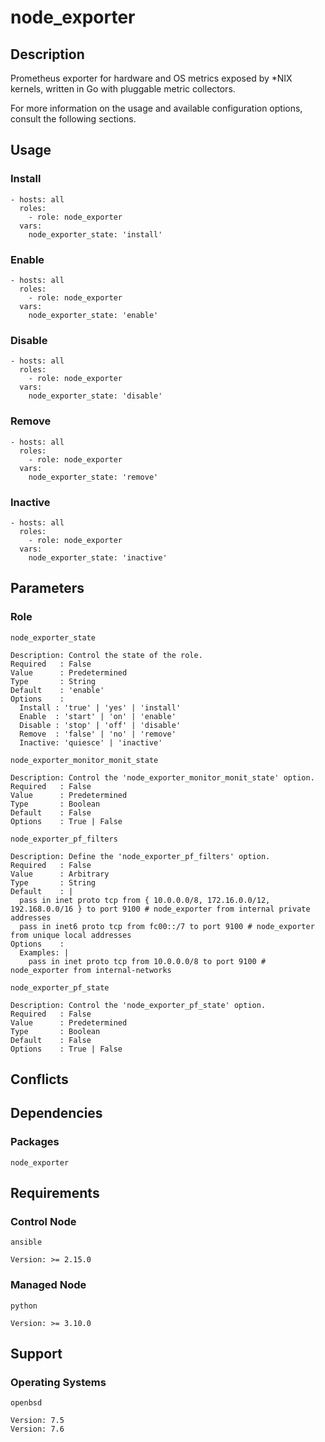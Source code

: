 # node_exporter

## Description

Prometheus exporter for hardware and OS metrics exposed by *NIX kernels, written
in Go with pluggable metric collectors.

For more information on the usage and available configuration options,
consult the following sections.

## Usage

### Install

```
- hosts: all
  roles:
    - role: node_exporter
  vars:
    node_exporter_state: 'install'
```

### Enable

```
- hosts: all
  roles:
    - role: node_exporter
  vars:
    node_exporter_state: 'enable'
```

### Disable

```
- hosts: all
  roles:
    - role: node_exporter
  vars:
    node_exporter_state: 'disable'
```

### Remove

```
- hosts: all
  roles:
    - role: node_exporter
  vars:
    node_exporter_state: 'remove'
```

### Inactive

```
- hosts: all
  roles:
    - role: node_exporter
  vars:
    node_exporter_state: 'inactive'
```

## Parameters

### Role

`node_exporter_state`

    Description: Control the state of the role.
    Required   : False
    Value      : Predetermined
    Type       : String
    Default    : 'enable'
    Options    :
      Install : 'true' | 'yes' | 'install'
      Enable  : 'start' | 'on' | 'enable'
      Disable : 'stop' | 'off' | 'disable'
      Remove  : 'false' | 'no' | 'remove'
      Inactive: 'quiesce' | 'inactive'

`node_exporter_monitor_monit_state`

    Description: Control the 'node_exporter_monitor_monit_state' option.
    Required   : False
    Value      : Predetermined
    Type       : Boolean
    Default    : False
    Options    : True | False

`node_exporter_pf_filters`

    Description: Define the 'node_exporter_pf_filters' option.
    Required   : False
    Value      : Arbitrary
    Type       : String
    Default    : |
      pass in inet proto tcp from { 10.0.0.0/8, 172.16.0.0/12, 192.168.0.0/16 } to port 9100 # node_exporter from internal private addresses
      pass in inet6 proto tcp from fc00::/7 to port 9100 # node_exporter from unique local addresses
    Options    :
      Examples: |
        pass in inet proto tcp from 10.0.0.0/8 to port 9100 # node_exporter from internal-networks

`node_exporter_pf_state`

    Description: Control the 'node_exporter_pf_state' option.
    Required   : False
    Value      : Predetermined
    Type       : Boolean
    Default    : False
    Options    : True | False

## Conflicts

## Dependencies

### Packages

`node_exporter`

## Requirements

### Control Node

`ansible`

    Version: >= 2.15.0

### Managed Node

`python`

    Version: >= 3.10.0

## Support

### Operating Systems

`openbsd`

    Version: 7.5
    Version: 7.6
